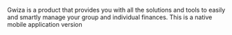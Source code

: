 Gwiza is a product that provides you with all the solutions and tools to easily and smartly manage your group and individual finances.
This is a native mobile application version


